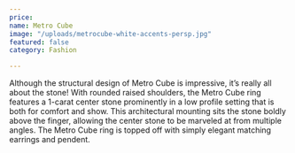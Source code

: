 ```yaml
---
price: 
name: Metro Cube
image: "/uploads/metrocube-white-accents-persp.jpg"
featured: false
category: Fashion

---
```

Although the structural design of Metro Cube is impressive, it’s really all about the stone! With rounded raised shoulders, the Metro Cube ring features a 1-carat center stone prominently in a low profile setting that is both for comfort and show. This architectural mounting sits the stone boldly above the finger, allowing the center stone to be marveled at from multiple angles. The Metro Cube ring is topped off with simply elegant matching earrings and pendent.